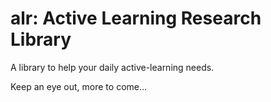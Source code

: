 # alr: Active Learning Research Library

A library to help your daily active-learning needs.

Keep an eye out, more to come...
